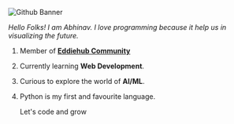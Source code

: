 ![Github Banner](https://github.com/Abhinav11234/Abhinav/assets/85792055/3d46267f-ad46-40f0-8eab-b10d602a603b)

*Hello Folks! I am Abhinav. I love programming because it help us in visualizing the future.*

1. Member of [**Eddiehub Community**](https://www.eddiehub.org/?r_done=1)
1. Currently learning **Web Development**.
1. Curious to explore the world of **Al/ML**.
1. Python is my first and favourite language.

   Let's code and grow
